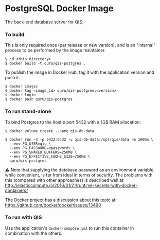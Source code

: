 # PostgreSQL Docker Image

The back-end database server for QIS.

### To build

This is only required once (per release or new version), and is an "internal"
process to be performed by the image maintainer.

	$ cd <this directory>
	$ docker build -t quru/qis-postgres .

To publish the image in Docker Hub, tag it with the application version and push it:

	$ docker images
	$ docker tag <image_id> quru/qis-postgres:<version>
	$ docker login
	$ docker push quru/qis-postgres

### To run stand-alone

To bind Postgres to the host's port 5432 with a 1GB RAM allocation:

	$ docker volume create --name qis-db-data
	
	$ docker run -d -p 5432:5432 -v qis-db-data:/opt/qis/data -m 1000m \
	  --env PG_USER=qis \
	  --env PG_PASSWORD=<password> \
	  --env PG_SHARED_BUFFERS=250MB \
	  --env PG_EFFECTIVE_CACHE_SIZE=750MB \	  
	  quru/qis-postgres

:warning: Note that supplying the database password as an environment variable,
while convenient, is far from ideal in terms of security. The problems with this
(compared with other approaches) is described well at:
http://elasticcompute.io/2016/01/21/runtime-secrets-with-docker-containers/

The Docker project has a discussion about this topic at:  
https://github.com/docker/docker/issues/13490

### To run with QIS

Use the application's `docker-compose.yml` to run this container in combination with the others.
